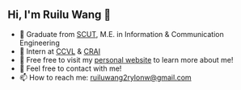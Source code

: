 ## Hi, I'm Ruilu Wang 👋

<!--
**RylonW/RylonW** is a ✨ _special_ ✨ repository because its `README.md` (this file) appears on your GitHub profile.

Here are some ideas to get you started:

- 🔭 Graduate from [SCUT](https://en.scut.edu.cn/), M.E. in Information & Communication Engineering
- 🌱 Intern at [CCVL](https://ccvl.jhu.edu/) & [CRAI](https://ruiliurobotics.weebly.com/)
- 👯 I’m looking to collaborate on ...
- 🤔 I’m looking for help with ...
- 💬 Ask me about ...
- 📫 How to reach me: ...
- 😄 Pronouns: ...
- ⚡ Fun fact: ...
-->
- 🔭 Graduate from [SCUT](https://en.scut.edu.cn/), M.E. in Information & Communication Engineering
- 🌱 Intern at [CCVL](https://ccvl.jhu.edu/) & [CRAI](https://ruiliurobotics.weebly.com/)
- 🤔 Free free to visit my [personal website](https://rylonw.github.io/RuiluWang.github.io/en/resume/) to learn more about me!
- 👯 Feel free to contact with me!
- 📫 How to reach me: ruiluwang2rylonw@gmail.com
